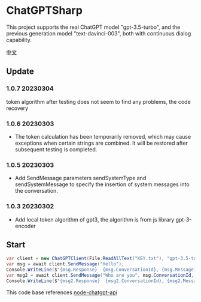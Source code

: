 # ChatGPTSharp

This project supports the real ChatGPT model "gpt-3.5-turbo", and the previous generation model "text-davinci-003", both with continuous dialog capability.


[中文](README_CN.md)

## Update

### 1.0.7 20230304
token algorithm after testing does not seem to find any problems, the code recovery

### 1.0.6 20230303
* The token calculation has been temporarily removed, which may cause exceptions when certain strings are combined. It will be restored after subsequent testing is completed.

### 1.0.5 20230303
* Add SendMessage parameters sendSystemType and sendSystemMessage to specify the insertion of system messages into the conversation.

### 1.0.3 20230302
* Add local token algorithm of gpt3, the algorithm is from js library gpt-3-encoder

## Start

```csharp
var client = new ChatGPTClient(File.ReadAllText("KEY.txt"), "gpt-3.5-turbo");
var msg = await client.SendMessage("Hello");
Console.WriteLine($"{msg.Response}  {msg.ConversationId}, {msg.MessageId}");
var msg2 = await client.SendMessage("Who are you", msg.ConversationId, msg.MessageId);
Console.WriteLine($"{msg2.Response}  {msg2.ConversationId}, {msg2.MessageId}");
```


This code base references [node-chatgpt-api](https://github.com/waylaidwanderer/node-chatgpt-api)